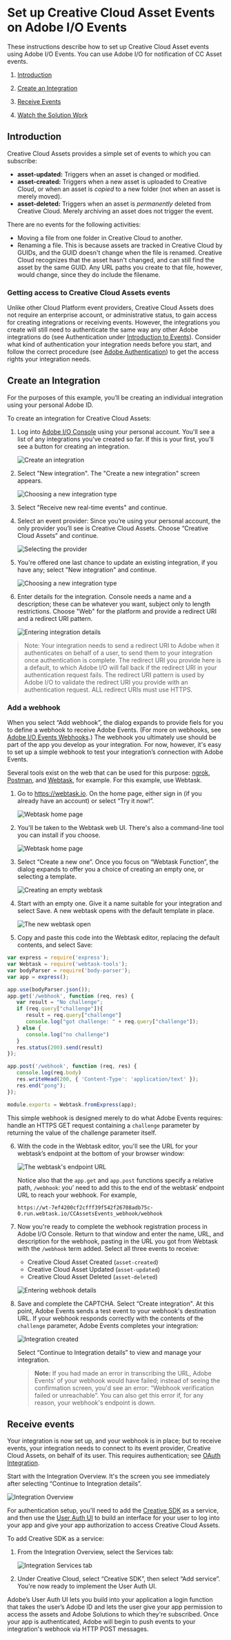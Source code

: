 # Set up Creative Cloud Asset Events on Adobe I/O Events

These instructions describe how to set up Creative Cloud Asset events using Adobe I/O Events. You can use Adobe I/O for notification of CC Asset events.

1. [Introduction](#introduction)

2. [Create an Integration](#create-integration)

3. [Receive Events](#receive-events)

4. [Watch the Solution Work](#Watch-It-Work)

<a id="introduction"></a>

## Introduction
Creative Cloud Assets provides a simple set of events to which you can subscribe: 
- **asset-updated:** Triggers when an asset is changed or modified.
- **asset-created:** Triggers when a new asset is uploaded to Creative Cloud, or when an asset is _copied_ to a new folder (not when an asset is merely moved).
- **asset-deleted:** Triggers when an asset is _permanently_ deleted from Creative Cloud. Merely archiving an asset does not trigger the event. 

There are no events for the following activities:
- Moving a file from one folder in Creative Cloud to another.
- Renaming a file. This is because assets are tracked in Creative Cloud by GUIDs, and the GUID doesn't change when the file is renamed. Creative Cloud recognizes that the asset hasn't changed, and can still find the asset by the same GUID. Any URL paths you create to that file, however, would change, since they do include the filename.

<a id="getting-access"></a>

### Getting access to Creative Cloud Assets events
Unlike other Cloud Platform event providers, Creative Cloud Assets does not require an enterprise account, or administrative status, to gain access for creating integrations or receiving events. However, the integrations you create will still need to authenticate the same way any other Adobe integrations do (see Authentication under [Introduction to Events](../intro.md)). Consider what kind of authentication your integration needs before you start, and follow the correct procedure (see [Adobe Authentication](https://www.adobe.io/apis/cloudplatform/console/authentication/gettingstarted.html)) to get the access rights your integration needs.

<a id="create-integration"></a>

## Create an Integration
For the purposes of this example, you&rsquo;ll be creating an individual integration using your personal Adobe ID. 

To create an integration for Creative Cloud Assets:

1. Log into [Adobe I/O Console](https://console.adobe.io) using your personal account. You'll see a list of any integrations you've created so far. If this is your first, you'll see a button for creating an integration.

    ![Create an integration](../../img/CCA_Events_01.png "Create an integration")  

2. Select "New integration". The "Create a new integration" screen appears. 

    ![Choosing a new integration type](../../img/CCA_Events_02.png "Choosing a new integration type")

3. Select "Receive new real-time events" and continue.

4. Select an event provider: Since you&rsquo;re using your personal account, the only provider you&rsquo;ll see is Creative Cloud Assets. Choose &ldquo;Creative Cloud Assets&rdquo; and continue.

    ![Selecting the provider](../../img/CCA_Events_03.png "Selecting the provider")

5. You're offered one last chance to update an existing integration, if you have any; select "New integration" and continue.

    ![Choosing a new integration type](../../img/CCA_Events_03.png "Choosing a new integration type")

6. Enter details for the integration. Console needs a name and a description; these can be whatever you want, subject only to length restrictions. Choose "Web" for the platform and provide a redirect URI and a redirect URI pattern.

    ![Entering integration details](../../img/CCA_Events_04.png "Entering integration details")

>Note: Your integration needs to send a redirect URI to Adobe when it authenticates on behalf of a user, to send them to your integration once authentication is complete. The redirect URI you provide here is a default, to which Adobe I/O will fall back if the redirect URI in your authentication request fails. The redirect URI pattern is used by Adobe I/O to validate the redirect URI you provide with an authentication request. ALL redirect URIs must use HTTPS.

### Add a webhook
When you select &ldquo;Add webhook&rdquo;, the dialog expands to provide fiels for you to define a webhook to receive Adobe Events. (For more on webhooks, see [Adobe I/O Events Webhooks](../intro/webhook_docs_intro.md).) The webhook you ultimately use should be part of the app you develop as your integration. For now, however, it's easy to set up a simple webhook to test your integration&rsquo;s connection with Adobe Events. 

Several tools exist on the web that can be used for this purpose: [ngrok](https://ngrok.com/), [Postman](https://www.getpostman.com/), and [Webtask](https://webtask.io), for example. For this example, use Webtask.

1. Go to https://webtask.io. On the home page, either sign in (if you already have an account) or select &ldquo;Try it now!&rdquo;.

    ![Webtask home page](../../img/CCA_Events_05.png "Webtask home page")

2. You'll be taken to the Webtask web UI. There's also a command-line tool you can install if you choose.

    ![Webtask home page](../../img/CCA_Events_06.png "Webtask home page")

3. Select &ldquo;Create a new one&rdquo;. Once you focus on &ldquo;Webtask Function&rdquo;, the dialog expands to offer you a choice of creating an empty one, or selecting a template. 

    ![Creating an empty webtask](../../img/CCA_Events_07.png "Creating an empty webtask")

4. Start with an empty one. Give it a name suitable for your integration and select Save. A new webtask opens with the default template in place.

    ![The new webtask open](../../img/CCA_Events_08.png "The new webtask open")

5. Copy and paste this code into the Webtask editor, replacing the default contents, and select Save: 

```js
var express = require('express');
var Webtask = require('webtask-tools');
var bodyParser = require('body-parser');
var app = express();

app.use(bodyParser.json());
app.get('/webhook', function (req, res) {
   var result = "No challenge";
   if (req.query["challenge"]){
      result = req.query["challenge"]
      console.log("got challenge: " + req.query["challenge"]);
   } else {
      console.log("no challenge")
   }
   res.status(200).send(result)
});

app.post('/webhook', function (req, res) { 
   console.log(req.body)
   res.writeHead(200, { 'Content-Type': 'application/text' });
   res.end("pong");
});

module.exports = Webtask.fromExpress(app);
```

This simple webhook is designed merely to do what Adobe Events requires: handle an HTTPS GET request containing a `challenge` parameter by returning the value of the challenge parameter itself. 

6. With the code in the Webtask editor, you'll see the URL for your webtask&rsquo;s endpoint at the bottom of your browser window: 

    ![The webtask's endpoint URL](../../img/CCA_Events_09.png "The webtask's endpoint URL")

    Notice also that the `app.get` and `app.post` functions specify a relative path, `/webhook`: you&rsquo; need to add this to the end of the webtask&rsquo; endpoint URL to reach your webhook. For example, 

    `https://wt-7ef4200cf2cfff39f542f26708adb75c-0.run.webtask.io/CCAssetsEvents_webhook/webhook`

7. Now you're ready to complete the webhook registration process in Adobe I/O Console. Return to that window and enter the name, URL, and description for the webhook, pasting in the URL you got from Webtask with the `/webhook` term added. Select all three events to receive: 
    - Creative Cloud Asset Created (`asset-created`) 
    - Creative Cloud Asset Updated (`asset-updated`)
    - Creative Cloud Asset Deleted (`asset-deleted`)

    ![Entering webhook details](../../img/CCA_Events_10.png "Entering webhook details")

8. Save and complete the CAPTCHA. Select &ldquo;Create  integration". At this point, Adobe Events sends a test event to your webhook's destination URL. If your webhook responds correctly with the contents of the `challenge` parameter, Adobe Events completes your integration:

    ![Integration created](../../img/CCA_Events_11.png "Integration created")

    Select &ldquo;Continue to Integration details&rdquo; to view and manage your integration.

    >**Note:** If you had made an error in transcribing the URL, Adobe Events&rsquo; of your webhook would have failed; instead of seeing the confirmation screen, you'd see an error: &ldquo;Webhook verification failed or unreachable&rdquo;. You can also get this error if, for any reason, your webhook's endpoint is down. 

<a id="receive-events"></a>

 ## Receive events
 Your integration is now set up, and your webhook is in place; but to receive events, your integration needs to connect to its event provider, Creative Cloud Assets, on behalf of its user. This requires authentication; see [OAuth Integration](#https://www.adobe.io/apis/cloudplatform/console/authentication/oauth_workflow.html"). 
 
 Start with the Integration Overview. It's the screen you see immediately after selecting &ldquo;Continue to Integration details&rdquo;.

![Integration Overview](../../img/CCA_Events_12.png "Integration Overview")

 For authentication setup, you'll need to add the [Creative SDK](https://www.adobe.io/apis/creativecloud/creativesdk/docs/websdk/adobe-creative-sdk-for-web_master/getting-started.html) as a service, and then use the [User Auth UI](https://www.adobe.io/apis/creativecloud/creativesdk/docs/websdk/adobe-creative-sdk-for-web_master/user-auth-ui.html) to build an interface for your user to log into your app and give your app authorization to access Creative Cloud Assets. 

 To add Creative SDK as a service:
 
 1. From the Integration Overview, select the Services tab:

    ![Integration Services tab](../../img/CCA_Events_13.png "Integration Services tab")

 2. Under Creative Cloud, select &ldquo;Creative SDK&rdquo;, then select &ldquo;Add service&rdquo;. You're now ready to implement the User Auth UI.

 Adobe&rsquo;s User Auth UI lets you build into your application a login function that takes the user&rsquo;s Adobe ID and lets the user give your app permission to access the assets and Adobe Solutions to which they're subscribed. Once your app is authenticated, Adobe will begin to push events to your integration's webhook via HTTP POST messages.

